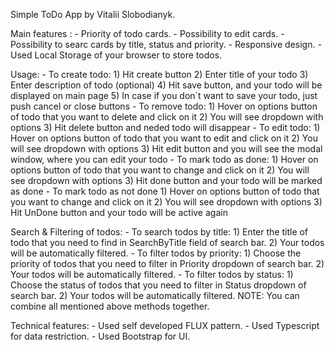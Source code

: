 Simple ToDo App by Vitalii Slobodianyk.

Main features :
    - Priority of todo cards.
    - Possibility to edit cards.
    - Possibility to searc cards  by  title, status and priority.
    - Responsive design.
    - Used Local Storage of your browser to store todos.

Usage:
    - To create todo:
        1) Hit create button
        2) Enter title of your todo
        3) Enter description of todo (optional) 
        4) Hit save button, and your todo will be displayed on main page
        5) In case if you don`t want to save your todo, just push  cancel or close buttons
    - To remove todo:
        1) Hover on options button of todo that you want to delete and click on it
        2) You will see dropdown with options 
        3) Hit delete button and neded todo  will  disappear
    - To edit todo:
        1) Hover on options button of todo that you want to edit and click on it
        2) You will see dropdown with options
        3) Hit edit button and you will see the modal window, where you can edit your todo
    - To mark todo as done:
        1) Hover on options button of todo that you want to change and click on it
        2) You will see dropdown with options
        3) Hit done button and your todo will be marked as done
    - To mark todo as not done
        1) Hover on options button of todo that you want to change and click on it
        2) You will see dropdown with options
        3) Hit UnDone button and your todo will be active again

Search & Filtering of todos:
    - To search todos by title:
        1) Enter the title of todo that you need to find in SearchByTitle field of search bar. 
        2) Your todos will be automatically filtered.
    - To filter todos by priority:
        1) Choose the priority of todos that you need to filter in Priority dropdown of search bar. 
        2) Your todos will be automatically filtered.
    - To filter todos by status:
        1) Choose the status of todos that you need to filter in Status dropdown of search bar.
        2) Your todos will be automatically filtered.
NOTE: You can combine all mentioned above methods together.



Technical features:
    - Used self developed FLUX pattern.
    - Used Typescript for data restriction.
    - Used Bootstrap for UI.

